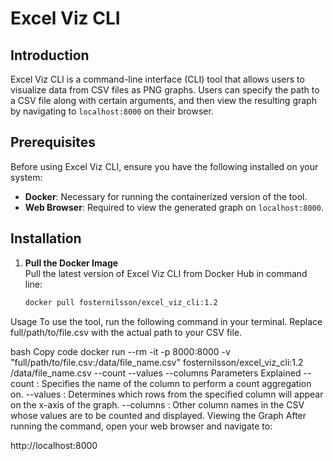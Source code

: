 # Excel Viz CLI

## Introduction
Excel Viz CLI is a command-line interface (CLI) tool that allows users to visualize data from CSV files as PNG graphs. Users can specify the path to a CSV file along with certain arguments, and then view the resulting graph by navigating to `localhost:8000` on their browser.

## Prerequisites
Before using Excel Viz CLI, ensure you have the following installed on your system:
- **Docker**: Necessary for running the containerized version of the tool.
- **Web Browser**: Required to view the generated graph on `localhost:8000`.

## Installation
1. **Pull the Docker Image**  
   Pull the latest version of Excel Viz CLI from Docker Hub in command line:
   ```bash
   docker pull fosternilsson/excel_viz_cli:1.2
Usage
To use the tool, run the following command in your terminal. Replace full/path/to/file.csv with the actual path to your CSV file.

bash
Copy code
docker run --rm -it -p 8000:8000 -v "full/path/to/file.csv:/data/file_name.csv" fosternilsson/excel_viz_cli:1.2 /data/file_name.csv --count <name of column> --values <rows in column to view on x-axis> --columns <other column names that have a value to be counted>
Parameters Explained
--count <name of column>: Specifies the name of the column to perform a count aggregation on.
--values <rows in column to view on x-axis>: Determines which rows from the specified column will appear on the x-axis of the graph.
--columns <other column names>: Other column names in the CSV whose values are to be counted and displayed.
Viewing the Graph
After running the command, open your web browser and navigate to:

http://localhost:8000

